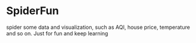 # SpiderFun
spider some data and visualization, such as AQI, house price, temperature and so on. Just for fun and keep learning
